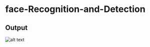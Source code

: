 # face-Recognition-and-Detection
## Output

![alt text](https://github.com/harshitahluwalia7895/face-Recognition-and-Detection/blob/master/output.PNG)

